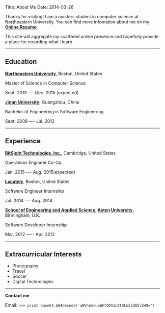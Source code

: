 Title: About Me
Date: 2014-03-26

Thanks for visiting! I am a masters student in computer science at Northeastern University. You can find more infomation about me on my [**Online Resume**](http://yumminhuang.digitcv.com/#/resume)

This site will aggregate my scattered online presence and hopefully provide a place for recording what I learn. 

-------
## Education

[**Northeastern University**](https://www.northeastern.edu/), Boston, United States

Master of Science in Computer Science

Sept. 2013 –-- Dec. 2015 (expected)

[**Jinan University**](http://www.jnu.edu.cn), Guangzhou, China

Bachelor of Engineering in Software Engineering

Sept. 2009 –-- Jul. 2013

-------
## Experience
[**BitSight Technologies, Inc.**](http://www.bitsighttech.com/), Cambridge, United States

Operations Engineer Co-Op

Jan. 2015 --- Aug. 2015(expected)

[**Locately**](http://www.locately.com/), Boston, United States

Software Engineer Internship

Jul. 2014 --- Aug. 2014

[**School of Engineering and Applied Science, Aston University**](http://www.aston.ac.uk/eas/), Birmingham, U.K.

Software Developer Internship

Mar. 2012 —-- Apr. 2012

-------
## Extracurricular Interests

* Photography
* Travel
* Soccer
* Digital Technologies

-------

**Contact me**

Email:
`>>> print base64.b64decode('aHVhbmcueWFtQGh1c2t5Lm5ldS5lZHU=')`
